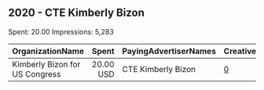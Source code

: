 ## 2020 - CTE Kimberly Bizon 
Spent: 20.00
Impressions: 5,283

|OrganizationName|Spent|PayingAdvertiserNames|CreativeUrls|Impressions|Genders|AgeBrackets|CountryCodes|BillingAddresses|CandidateBallotInformation|
|:---|---:|:---|:---|---:|:---|:---|:---|:---|:---|
|Kimberly Bizon for US Congress|20.00 USD|CTE Kimberly Bizon|[0](https://www.snap.com/political-ads/asset/ef7e0c6d1f75fa1579561fc16e251e9b4443eca2720b53d6df8696f3b2b86f3b?mediaType=jpg)|5,283||18+|united states|US|Kimberly Bizon for US Congress|
